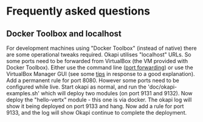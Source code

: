# Frequently asked questions

## Docker Toolbox and localhost

For development machines using "Docker Toolbox" (instead of native)
there are some operational tweaks required. Okapi utilises "localhost" URLs.
So some ports need to be forwarded from VirtualBox (the VM provided with
Docker Toolbox).
Either use the command line
([port forwarding](https://github.com/boot2docker/boot2docker/blob/master/doc/WORKAROUNDS.md#port-forwarding))
or use the VirtualBox Manager GUI (see some [tips](http://stackoverflow.com/a/36458215)
in response to a good explanation).
Add a permanent rule for port 8080. However some ports need to be configured
while live. Start okapi as normal, and run the 'doc/okapi-examples.sh' which
will deploy two modules (on port 9131 and 9132). Now deploy the "hello-vertx"
module - this one is via docker. The okapi log will show it being deployed
on port 9133 and hang. Now add a rule for port 9133, and the log will show
Okapi continue to complete the deployment.

<!-- TODO: Investigate setting "host" when starting Okapi. -->
